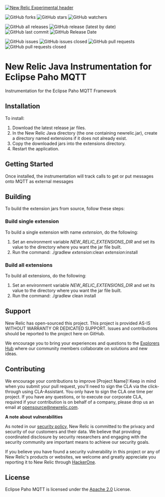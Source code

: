 [![New Relic Experimental header](https://github.com/newrelic/opensource-website/raw/master/src/images/categories/Experimental.png)](https://opensource.newrelic.com/oss-category/#new-relic-experimental)
   
![GitHub forks](https://img.shields.io/github/forks/newrelic-experimental/newrelic-java-mqtt-eclipse-paho?style=social)
![GitHub stars](https://img.shields.io/github/stars/newrelic-experimental/newrelic-java-mqtt-eclipse-paho?style=social)
![GitHub watchers](https://img.shields.io/github/watchers/newrelic-experimental/newrelic-java-mqtt-eclipse-paho?style=social)

![GitHub all releases](https://img.shields.io/github/downloads/newrelic-experimental/newrelic-java-mqtt-eclipse-paho/total)
![GitHub release (latest by date)](https://img.shields.io/github/v/release/newrelic-experimental/newrelic-java-mqtt-eclipse-paho)
![GitHub last commit](https://img.shields.io/github/last-commit/newrelic-experimental/newrelic-java-mqtt-eclipse-paho)
![GitHub Release Date](https://img.shields.io/github/release-date/newrelic-experimental/newrelic-java-mqtt-eclipse-paho)


![GitHub issues](https://img.shields.io/github/issues/newrelic-experimental/newrelic-java-mqtt-eclipse-paho)
![GitHub issues closed](https://img.shields.io/github/issues-closed/newrelic-experimental/newrelic-java-mqtt-eclipse-paho)
![GitHub pull requests](https://img.shields.io/github/issues-pr/newrelic-experimental/newrelic-java-mqtt-eclipse-paho)
![GitHub pull requests closed](https://img.shields.io/github/issues-pr-closed/newrelic-experimental/newrelic-java-mqtt-eclipse-paho)
    
# New Relic Java Instrumentation for Eclipse Paho MQTT

Instrumentation for the Eclipse Paho MQTT Framework

## Installation

To install:

1. Download the latest release jar files.   
2. In the New Relic Java directory (the one containing newrelic.jar), create a directory named extensions if it does not already exist.
3. Copy the downloaded jars into the extensions directory.
4. Restart the application.

## Getting Started

Once installed, the instrumentation will track calls to get or put messages onto MQTT as external messages

## Building

To build the extension jars from source, follow these steps:
### Build single extension
To build a single extension with name *extension*, do the following:
1. Set an environment variable *NEW_RELIC_EXTENSIONS_DIR* and set its value to the directory where you want the jar file built.
2. Run the command: ./gradlew *extension*:clean *extension*:install
### Build all extensions
To build all extensions, do the following:
1. Set an environment variable *NEW_RELIC_EXTENSIONS_DIR* and set its value to the directory where you want the jar file built.
2. Run the command: ./gradlew clean install

## Support

New Relic has open-sourced this project. This project is provided AS-IS WITHOUT WARRANTY OR DEDICATED SUPPORT. Issues and contributions should be reported to the project here on GitHub.

We encourage you to bring your experiences and questions to the [Explorers Hub](https://discuss.newrelic.com) where our community members collaborate on solutions and new ideas.

## Contributing

We encourage your contributions to improve [Project Name]! Keep in mind when you submit your pull request, you'll need to sign the CLA via the click-through using CLA-Assistant. You only have to sign the CLA one time per project. If you have any questions, or to execute our corporate CLA, required if your contribution is on behalf of a company, please drop us an email at opensource@newrelic.com.

**A note about vulnerabilities**

As noted in our [security policy](../../security/policy), New Relic is committed to the privacy and security of our customers and their data. We believe that providing coordinated disclosure by security researchers and engaging with the security community are important means to achieve our security goals.

If you believe you have found a security vulnerability in this project or any of New Relic's products or websites, we welcome and greatly appreciate you reporting it to New Relic through [HackerOne](https://hackerone.com/newrelic).

## License

Eclipse Paho MQTT is licensed under the [Apache 2.0](http://apache.org/licenses/LICENSE-2.0.txt) License.
